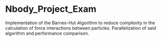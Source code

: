 # Nbody_Project_Exam
Implementation of the Barnes-Hut Algorithm to reduce complexity in the calculation of force interactions between particles. Parallelization of said algorithm and performance comparison.

